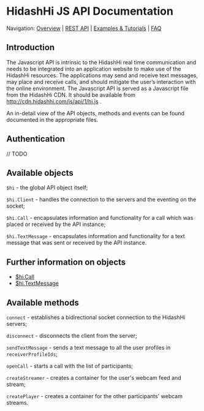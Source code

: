# HidashHi JS API Documentation

Navigation:
[Overview](../../overview.md) |
[REST API](../rest/README.md) |
[Examples & Tutorials](../../samples_and_how_tos.md) |
[FAQ](../../faq.md)

## Introduction

The Javascript API is intrinsic to the HidashHi real time communication and needs to be integrated into an application website to make use of the HidashHi resources.
The applications may send and receive text messages, may place and receive calls, and should mitigate the user’s interaction with the online environment.
The Javascript API is served as a Javascript file from the HidashHi CDN. It should be available from http://cdn.hidashhi.com/js/api/1/hi.js .

An in-detail view of the API objects, methods and events can be found documented in the appropriate files.

## Authentication ##

// TODO

## Available objects ##

`$hi` - the global API object itself;

`$hi.Client` - handles the connection to the servers and the eventing on the socket;

`$hi.Call` - encapsulates information and functionality for a call which was placed or received by the API instance;

`$hi.TextMessage` - encapsulates information and functionality for a text message that was sent or received by the API instance.

## Further information on objects  

- [$hi.Call](call.md)
- [$hi.TextMessage](text_message.md)

## Available methods ##

`connect` - establishes a bidirectional socket connection to the HidashHi servers;

`disconnect` - disconnects the client from the server;

`sendTextMessage` - sends a text message to all the user profiles in `receiverProfileIds`;

`openCall` - starts a call with the list of participants;

`createStreamer` - creates a container for the user's webcam feed and stream;

`createPlayer` - creates a container for the other participants' webcam streams.

